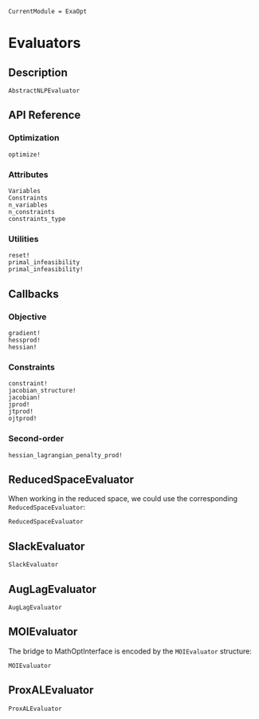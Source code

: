 ```@meta
CurrentModule = ExaOpt
```

# Evaluators

## Description

```@docs
AbstractNLPEvaluator
```


## API Reference

### Optimization
```@docs
optimize!
```

### Attributes
```@docs
Variables
Constraints
n_variables
n_constraints
constraints_type

```

### Utilities

```@docs
reset!
primal_infeasibility
primal_infeasibility!
```

## Callbacks

### Objective

```@docs
gradient!
hessprod!
hessian!

```

### Constraints

```@docs
constraint!
jacobian_structure!
jacobian!
jprod!
jtprod!
ojtprod!
```

### Second-order

```@docs
hessian_lagrangian_penalty_prod!

```

## ReducedSpaceEvaluator
When working in the reduced space, we could use
the corresponding `ReducedSpaceEvaluator`:
```@docs
ReducedSpaceEvaluator
```

## SlackEvaluator
```@docs
SlackEvaluator
```

## AugLagEvaluator

```@docs
AugLagEvaluator
```

## MOIEvaluator
The bridge to MathOptInterface is encoded by
the `MOIEvaluator` structure:
```@docs
MOIEvaluator
```

## ProxALEvaluator

```@docs
ProxALEvaluator
```

